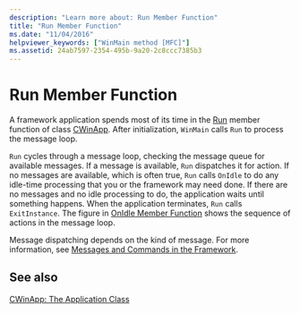 ```yaml
---
description: "Learn more about: Run Member Function"
title: "Run Member Function"
ms.date: "11/04/2016"
helpviewer_keywords: ["WinMain method [MFC]"]
ms.assetid: 24ab7597-2354-495b-9a20-2c8ccc7385b3
---
```

# Run Member Function

A framework application spends most of its time in the [Run](../mfc/reference/cwinapp-class.md#run) member function of class [CWinApp](../mfc/reference/cwinapp-class.md). After initialization, `WinMain` calls `Run` to process the message loop.

`Run` cycles through a message loop, checking the message queue for available messages. If a message is available, `Run` dispatches it for action. If no messages are available, which is often true, `Run` calls `OnIdle` to do any idle-time processing that you or the framework may need done. If there are no messages and no idle processing to do, the application waits until something happens. When the application terminates, `Run` calls `ExitInstance`. The figure in [OnIdle Member Function](../mfc/onidle-member-function.md) shows the sequence of actions in the message loop.

Message dispatching depends on the kind of message. For more information, see [Messages and Commands in the Framework](../mfc/messages-and-commands-in-the-framework.md).

## See also

[CWinApp: The Application Class](../mfc/cwinapp-the-application-class.md)
